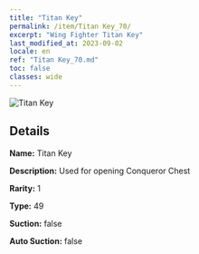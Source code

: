 ```yaml
---
title: "Titan Key"
permalink: /item/Titan Key_70/
excerpt: "Wing Fighter Titan Key"
last_modified_at: 2023-09-02
locale: en
ref: "Titan Key_70.md"
toc: false
classes: wide
---
```



 ![Titan Key](/images/item/Titan_Key_p.png)



## Details

 **Name:** Titan Key 

 **Description:** Used for opening Conqueror Chest

 **Rarity:** 1 

 **Type:** 49 

 **Suction:** false 

 **Auto Suction:** false 


